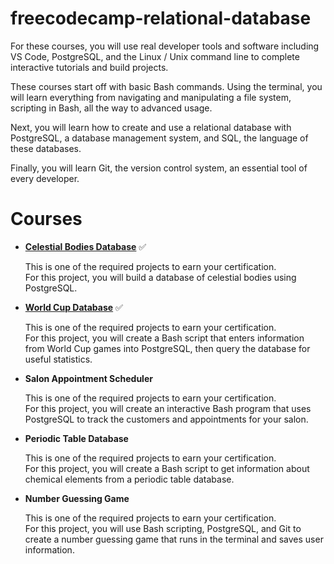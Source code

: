 # freecodecamp-relational-database

For these courses, you will use real developer tools and software including VS Code, PostgreSQL, and the Linux / Unix command line to complete interactive tutorials and build projects.

These courses start off with basic Bash commands. Using the terminal, you will learn everything from navigating and manipulating a file system, scripting in Bash, all the way to advanced usage.

Next, you will learn how to create and use a relational database with PostgreSQL, a database management system, and SQL, the language of these databases.

Finally, you will learn Git, the version control system, an essential tool of every developer.

# Courses

- [**Celestial Bodies Database**](https://www.freecodecamp.org/learn/relational-database/build-a-celestial-bodies-database-project/build-a-celestial-bodies-database) ✅

  This is one of the required projects to earn your certification.  
  For this project, you will build a database of celestial bodies using PostgreSQL.

- [**World Cup Database**](https://www.freecodecamp.org/learn/relational-database/build-a-world-cup-database-project/build-a-world-cup-database) ✅

  This is one of the required projects to earn your certification.  
  For this project, you will create a Bash script that enters information from World Cup games into PostgreSQL, then query the database for useful statistics.

- **Salon Appointment Scheduler**

  This is one of the required projects to earn your certification.  
  For this project, you will create an interactive Bash program that uses PostgreSQL to track the customers and appointments for your salon.

- **Periodic Table Database**

  This is one of the required projects to earn your certification.  
  For this project, you will create a Bash script to get information about chemical elements from a periodic table database.

- **Number Guessing Game**

  This is one of the required projects to earn your certification.  
  For this project, you will use Bash scripting, PostgreSQL, and Git to create a number guessing game that runs in the terminal and saves user information.
